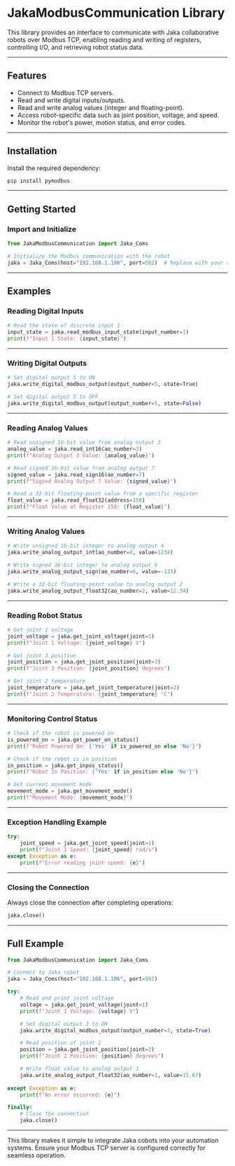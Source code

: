 # JakaModbusCommunication Library

This library provides an interface to communicate with Jaka collaborative robots over Modbus TCP, enabling reading and writing of registers, controlling I/O, and retrieving robot status data.

---

## Features
- Connect to Modbus TCP servers.
- Read and write digital inputs/outputs.
- Read and write analog values (integer and floating-point).
- Access robot-specific data such as joint position, voltage, and speed.
- Monitor the robot's power, motion status, and error codes.

---

## Installation

Install the required dependency:

```bash
pip install pymodbus
```

---

## Getting Started

### Import and Initialize

```python
from JakaModbusCommunication import Jaka_Coms

# Initialize the Modbus communication with the robot
jaka = Jaka_Coms(host="192.168.1.186", port=502)  # Replace with your robot's IP
```

---

## Examples

### Reading Digital Inputs

```python
# Read the state of discrete input 1
input_state = jaka.read_modbus_input_state(input_number=1)
print(f"Input 1 State: {input_state}")
```

---

### Writing Digital Outputs

```python
# Set digital output 5 to ON
jaka.write_digital_modbus_output(output_number=5, state=True)

# Set digital output 5 to OFF
jaka.write_digital_modbus_output(output_number=5, state=False)
```

---

### Reading Analog Values

```python
# Read unsigned 16-bit value from analog output 3
analog_value = jaka.read_int16(ao_number=3)
print(f"Analog Output 3 Value: {analog_value}")

# Read signed 16-bit value from analog output 7
signed_value = jaka.read_sign16(ao_number=7)
print(f"Signed Analog Output 7 Value: {signed_value}")

# Read a 32-bit floating-point value from a specific register
float_value = jaka.read_float32(address=150)
print(f"Float Value at Register 150: {float_value}")
```

---

### Writing Analog Values

```python
# Write unsigned 16-bit integer to analog output 4
jaka.write_analog_output_int(ao_number=4, value=1234)

# Write signed 16-bit integer to analog output 6
jaka.write_analog_output_sign(ao_number=6, value=-123)

# Write a 32-bit floating-point value to analog output 2
jaka.write_analog_output_float32(ao_number=2, value=12.34)
```

---

### Reading Robot Status

```python
# Get joint 1 voltage
joint_voltage = jaka.get_joint_voltage(joint=1)
print(f"Joint 1 Voltage: {joint_voltage} V")

# Get joint 3 position
joint_position = jaka.get_joint_position(joint=3)
print(f"Joint 3 Position: {joint_position} degrees")

# Get joint 2 temperature
joint_temperature = jaka.get_joint_temperature(joint=2)
print(f"Joint 2 Temperature: {joint_temperature} °C")
```

---

### Monitoring Control Status

```python
# Check if the robot is powered on
is_powered_on = jaka.get_power_on_status()
print(f"Robot Powered On: {'Yes' if is_powered_on else 'No'}")

# Check if the robot is in position
in_position = jaka.get_inpos_status()
print(f"Robot In Position: {'Yes' if in_position else 'No'}")

# Get current movement mode
movement_mode = jaka.get_movement_mode()
print(f"Movement Mode: {movement_mode}")
```

---

### Exception Handling Example

```python
try:
    joint_speed = jaka.get_joint_speed(joint=1)
    print(f"Joint 1 Speed: {joint_speed} rad/s")
except Exception as e:
    print(f"Error reading joint speed: {e}")
```

---

### Closing the Connection

Always close the connection after completing operations:

```python
jaka.close()
```

---

## Full Example

```python
from JakaModbusCommunication import Jaka_Coms

# Connect to Jaka robot
jaka = Jaka_Coms(host="192.168.1.186", port=502)

try:
    # Read and print joint voltage
    voltage = jaka.get_joint_voltage(joint=1)
    print(f"Joint 1 Voltage: {voltage} V")

    # Set digital output 3 to ON
    jaka.write_digital_modbus_output(output_number=3, state=True)

    # Read position of joint 2
    position = jaka.get_joint_position(joint=2)
    print(f"Joint 2 Position: {position} degrees")

    # Write float value to analog output 1
    jaka.write_analog_output_float32(ao_number=1, value=15.67)
    
except Exception as e:
    print(f"An error occurred: {e}")

finally:
    # Close the connection
    jaka.close()
```

---

This library makes it simple to integrate Jaka cobots into your automation systems. Ensure your Modbus TCP server is configured correctly for seamless operation.

